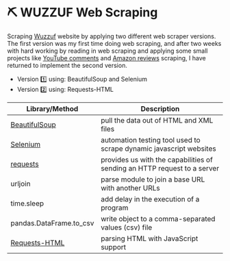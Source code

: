 # :pick: WUZZUF Web Scraping 
Scraping [Wuzzuf](https://wuzzuf.net/jobs/egypt) website by applying two different web scraper versions. The first version was my first time doing web scraping, and after two weeks with hard working by reading in web scraping and applying some small projects like [YouTube comments](https://github.com/MoamenAlaa0/YouTube_Comments_WebScraping) and [Amazon reviews](https://github.com/MoamenAlaa0/Amazon_WebScraping) scraping, 
I have returned to implement the second version.

- Version :one: using: BeautifulSoup and Selenium
- Version :two: using: Requests-HTML

| Library/Method | Description |
| --- | --- |
| [BeautifulSoup](https://www.crummy.com/software/BeautifulSoup/bs4/doc/) | pull the data out of HTML and XML files |
| [Selenium](https://selenium-python.readthedocs.io/getting-started.html) | automation testing tool used to scrape dynamic javascript websites |
| [requests](https://requests.readthedocs.io/en/latest/api/) | provides us with the capabilities of sending an HTTP request to a server |
| urljoin | parse module to join a base URL with another URLs |
| time.sleep | add delay in the execution of a program |
| pandas.DataFrame.to_csv | write object to a comma-separated values (csv) file |
| [Requests-HTML](https://requests.readthedocs.io/projects/requests-html/en/latest/) | parsing HTML with JavaScript support |






